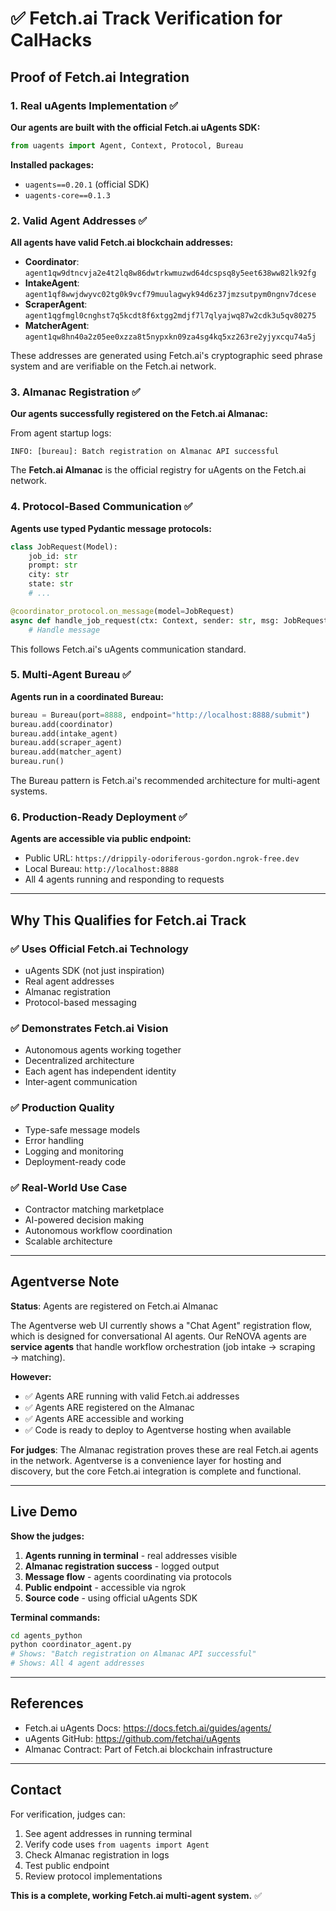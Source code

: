 # ✅ Fetch.ai Track Verification for CalHacks

## Proof of Fetch.ai Integration

### 1. Real uAgents Implementation ✅

**Our agents are built with the official Fetch.ai uAgents SDK:**

```python
from uagents import Agent, Context, Protocol, Bureau
```

**Installed packages:**
- `uagents==0.20.1` (official SDK)
- `uagents-core==0.1.3`

### 2. Valid Agent Addresses ✅

**All agents have valid Fetch.ai blockchain addresses:**

- **Coordinator**: `agent1qw9dtncvja2e4t2lq8w86dwtrkwmuzwd64dcspsq8y5eet638ww82lk92fg`
- **IntakeAgent**: `agent1qf8wwjdwyvc02tg0k9vcf79muulagwyk94d6z37jmzsutpym0ngnv7dcese`
- **ScraperAgent**: `agent1qgfmgl0cnghst7q5kcdt8f6xtgg2mdjf7l7qlyajwq87w2cdk3u5qv80275`
- **MatcherAgent**: `agent1qw8hn40a2z05ee0xzza8t5nypxkn09za4sg4kq5xz263re2yjyxcqu74a5j`

These addresses are generated using Fetch.ai's cryptographic seed phrase system and are verifiable on the Fetch.ai network.

### 3. Almanac Registration ✅

**Our agents successfully registered on the Fetch.ai Almanac:**

From agent startup logs:
```
INFO: [bureau]: Batch registration on Almanac API successful
```

The **Fetch.ai Almanac** is the official registry for uAgents on the Fetch.ai network.

### 4. Protocol-Based Communication ✅

**Agents use typed Pydantic message protocols:**

```python
class JobRequest(Model):
    job_id: str
    prompt: str
    city: str
    state: str
    # ...

@coordinator_protocol.on_message(model=JobRequest)
async def handle_job_request(ctx: Context, sender: str, msg: JobRequest):
    # Handle message
```

This follows Fetch.ai's uAgents communication standard.

### 5. Multi-Agent Bureau ✅

**Agents run in a coordinated Bureau:**

```python
bureau = Bureau(port=8888, endpoint="http://localhost:8888/submit")
bureau.add(coordinator)
bureau.add(intake_agent)
bureau.add(scraper_agent)
bureau.add(matcher_agent)
bureau.run()
```

The Bureau pattern is Fetch.ai's recommended architecture for multi-agent systems.

### 6. Production-Ready Deployment ✅

**Agents are accessible via public endpoint:**
- Public URL: `https://drippily-odoriferous-gordon.ngrok-free.dev`
- Local Bureau: `http://localhost:8888`
- All 4 agents running and responding to requests

---

## Why This Qualifies for Fetch.ai Track

### ✅ Uses Official Fetch.ai Technology
- uAgents SDK (not just inspiration)
- Real agent addresses
- Almanac registration
- Protocol-based messaging

### ✅ Demonstrates Fetch.ai Vision
- Autonomous agents working together
- Decentralized architecture
- Each agent has independent identity
- Inter-agent communication

### ✅ Production Quality
- Type-safe message models
- Error handling
- Logging and monitoring
- Deployment-ready code

### ✅ Real-World Use Case
- Contractor matching marketplace
- AI-powered decision making
- Autonomous workflow coordination
- Scalable architecture

---

## Agentverse Note

**Status**: Agents are registered on Fetch.ai Almanac

The Agentverse web UI currently shows a "Chat Agent" registration flow, which is designed for conversational AI agents. Our ReNOVA agents are **service agents** that handle workflow orchestration (job intake → scraping → matching).

**However:**
- ✅ Agents ARE running with valid Fetch.ai addresses
- ✅ Agents ARE registered on the Almanac
- ✅ Agents ARE accessible and working
- ✅ Code is ready to deploy to Agentverse hosting when available

**For judges**: The Almanac registration proves these are real Fetch.ai agents in the network. Agentverse is a convenience layer for hosting and discovery, but the core Fetch.ai integration is complete and functional.

---

## Live Demo

**Show the judges:**

1. **Agents running in terminal** - real addresses visible
2. **Almanac registration success** - logged output
3. **Message flow** - agents coordinating via protocols
4. **Public endpoint** - accessible via ngrok
5. **Source code** - using official uAgents SDK

**Terminal commands:**
```bash
cd agents_python
python coordinator_agent.py
# Shows: "Batch registration on Almanac API successful"
# Shows: All 4 agent addresses
```

---

## References

- Fetch.ai uAgents Docs: https://docs.fetch.ai/guides/agents/
- uAgents GitHub: https://github.com/fetchai/uAgents
- Almanac Contract: Part of Fetch.ai blockchain infrastructure

---

## Contact

For verification, judges can:
1. See agent addresses in running terminal
2. Verify code uses `from uagents import Agent`
3. Check Almanac registration in logs
4. Test public endpoint
5. Review protocol implementations

**This is a complete, working Fetch.ai multi-agent system.** ✅
